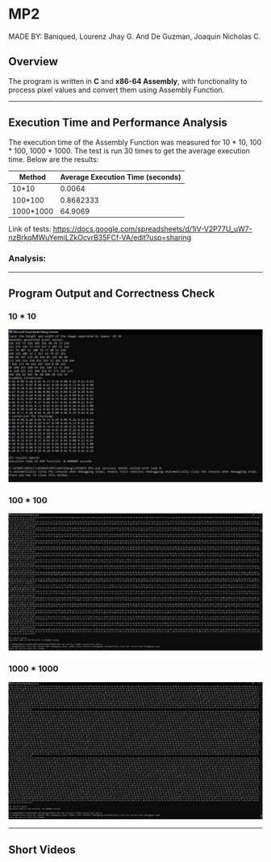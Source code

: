 # MP2
MADE BY:
Baniqued, Lourenz Jhay G. And
De Guzman, Joaquin Nicholas C.


## Overview
The program is written in **C** and **x86-64 Assembly**, with functionality to process pixel values and convert them using Assembly Function.

---

## Execution Time and Performance Analysis

The execution time of the Assembly Function was measured for 10 * 10, 100 * 100, 1000 * 1000. The test is run 30 times to get the average execution time. Below are the results:

| Method          | Average Execution Time (seconds) |
|-----------------|--------------------------|
| 10*10 | 0.0064       |
|  100*100  | 0.8682333    |
|  1000*1000  | 64.9069    |

Link of tests: https://docs.google.com/spreadsheets/d/1iV-V2P77U_uW7-nzBrkqMWuYemiLZkOcvrB35FCf-VA/edit?usp=sharing

### Analysis:


---

## Program Output and Correctness Check
### 10 * 10
![Program Output 10*10](images/10x10_output.JPG)
### 100 * 100
![Program Output 100*100](images/100x100_output.JPG)
### 1000 * 1000
![Program Output 1000*1000](images/1000x1000_output.JPG)



---

## Short Videos

